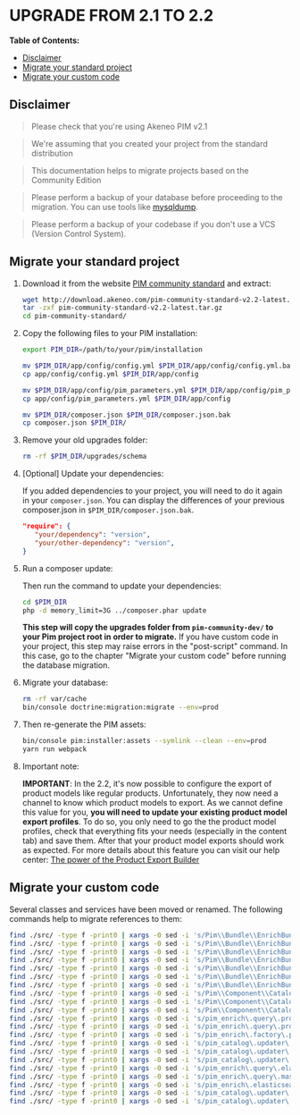 # UPGRADE FROM 2.1 TO 2.2

**Table of Contents:**

- [Disclaimer](#disclaimer)
- [Migrate your standard project](#migrate-your-standard-project)
- [Migrate your custom code](#migrate-your-custom-code)

## Disclaimer

> Please check that you're using Akeneo PIM v2.1

> We're assuming that you created your project from the standard distribution

> This documentation helps to migrate projects based on the Community Edition

> Please perform a backup of your database before proceeding to the migration. You can use tools like [mysqldump](https://dev.mysql.com/doc/refman/5.7/en/mysqldump.html).

> Please perform a backup of your codebase if you don't use a VCS (Version Control System).

## Migrate your standard project

1. Download it from the website [PIM community standard](http://www.akeneo.com/download/) and extract:

    ```bash
    wget http://download.akeneo.com/pim-community-standard-v2.2-latest.tar.gz
    tar -zxf pim-community-standard-v2.2-latest.tar.gz
    cd pim-community-standard/
    ```

2. Copy the following files to your PIM installation:

    ```bash
    export PIM_DIR=/path/to/your/pim/installation
 
    mv $PIM_DIR/app/config/config.yml $PIM_DIR/app/config/config.yml.bak
    cp app/config/config.yml $PIM_DIR/app/config
 
    mv $PIM_DIR/app/config/pim_parameters.yml $PIM_DIR/app/config/pim_parameters.yml.bak
    cp app/config/pim_parameters.yml $PIM_DIR/app/config

    mv $PIM_DIR/composer.json $PIM_DIR/composer.json.bak
    cp composer.json $PIM_DIR/
    ```

3. Remove your old upgrades folder:

    ```bash
    rm -rf $PIM_DIR/upgrades/schema
    ```

4. [Optional] Update your dependencies:

    If you added dependencies to your project, you will need to do it again in your `composer.json`.
    You can display the differences of your previous composer.json in `$PIM_DIR/composer.json.bak`.
    
    ```JSON
    "require": {
       "your/dependency": "version",
       "your/other-dependency": "version",
    }
    ```

5. Run a composer update:

   Then run the command to update your dependencies:

    ```bash
    cd $PIM_DIR
    php -d memory_limit=3G ../composer.phar update
    ```
    
    **This step will copy the upgrades folder from `pim-community-dev/` to your Pim project root in order to migrate.**
    If you have custom code in your project, this step may raise errors in the "post-script" command.
    In this case, go to the chapter "Migrate your custom code" before running the database migration.
 
6. Migrate your database:
 
    ```bash
    rm -rf var/cache
    bin/console doctrine:migration:migrate --env=prod
    ```

7. Then re-generate the PIM assets:

    ```bash
    bin/console pim:installer:assets --symlink --clean --env=prod
    yarn run webpack
    ```

8. Important note:

    **IMPORTANT**: In the 2.2, it's now possible to configure the export of product models like regular products. Unfortunately, they now need a channel to know which product models to export. As we cannot define this value for you, **you will need to update your existing product model export profiles**. To do so, you only need to go the the product model profiles, check that everything fits your needs (especially in the content tab) and save them. After that your product model exports should work as expected. For more details about this feature you can visit our help center: [The power of the Product Export Builder](https://help.akeneo.com/articles/product-export-builder.html)

## Migrate your custom code

Several classes and services have been moved or renamed. The following commands help to migrate references to them:

```bash
find ./src/ -type f -print0 | xargs -0 sed -i 's/Pim\\Bundle\\EnrichBundle\\Elasticsearch\\ProductAndProductModelQueryBuilderFactory/Pim\\Bundle\\CatalogBundle\\Elasticsearch\\ProductAndProductModelQueryBuilderFactory/g'
find ./src/ -type f -print0 | xargs -0 sed -i 's/Pim\\Bundle\\EnrichBundle\\Elasticsearch\\CursorFactory/Pim\\Bundle\\CatalogBundle\\Elasticsearch\\CursorFactory/g'
find ./src/ -type f -print0 | xargs -0 sed -i 's/Pim\\Bundle\\EnrichBundle\\Elasticsearch\\Cursor/Pim\\Bundle\\CatalogBundle\\Elasticsearch\\Cursor/g'
find ./src/ -type f -print0 | xargs -0 sed -i 's/Pim\\Bundle\\EnrichBundle\\Elasticsearch\\AbstractCursor/Pim\\Bundle\\CatalogBundle\\Elasticsearch\\AbstractCursor/g'
find ./src/ -type f -print0 | xargs -0 sed -i 's/Pim\\Bundle\\EnrichBundle\\Elasticsearch\\IdentifierResults/Pim\\Bundle\\CatalogBundle\\Elasticsearch\\IdentifierResults/g'
find ./src/ -type f -print0 | xargs -0 sed -i 's/Pim\\Bundle\\EnrichBundle\\Elasticsearch\\IdentifierResult/Pim\\Bundle\\CatalogBundle\\Elasticsearch\\IdentifierResult/g'
find ./src/ -type f -print0 | xargs -0 sed -i 's/Pim\\Bundle\\EnrichBundle\\ProductQueryBuilder\\MassEditProductAndProductModelQueryBuilder/Pim\\Component\\Catalog\\Query\\ProductAndProductModelQueryBuilder/g'
find ./src/ -type f -print0 | xargs -0 sed -i 's/Pim\\Component\\Catalog\\Updater\\ProductPropertyAdder/Pim\\Component\\Catalog\\Updater\\PropertyAdder/g'
find ./src/ -type f -print0 | xargs -0 sed -i 's/Pim\\Component\\Catalog\\Updater\\ProductPropertyRemover/Pim\\Component\\Catalog\\Updater\\PropertyRemover/g'
find ./src/ -type f -print0 | xargs -0 sed -i 's/Pim\\Component\\Catalog\\Updater\\ProductPropertyCopier/Pim\\Component\\Catalog\\Updater\\PropertyCopier/g'
find ./src/ -type f -print0 | xargs -0 sed -i 's/pim_enrich\.query\.product_and_product_model_query_builder_factory/pim_catalog\.query\.product_and_product_model_query_builder_factory/g'
find ./src/ -type f -print0 | xargs -0 sed -i 's/pim_enrich\.query\.product_and_product_model_query_builder_factory\.with_product_and_product_model_cursor/pim_catalog\.query\.product_and_product_model_query_builder_factory\.with_product_and_product_model_cursor/g'
find ./src/ -type f -print0 | xargs -0 sed -i 's/pim_enrich\.factory\.product_and_product_model_cursor/pim_catalog\.factory\.product_and_product_model_cursor/g'
find ./src/ -type f -print0 | xargs -0 sed -i 's/pim_catalog\.updater\.product_property_adder/pim_catalog\.updater\.property_adder/g'
find ./src/ -type f -print0 | xargs -0 sed -i 's/pim_catalog\.updater\.product_property_remover/pim_catalog\.updater\.property_remover/g'
find ./src/ -type f -print0 | xargs -0 sed -i 's/pim_catalog\.updater\.product_property_copier/pim_catalog\.updater\.property_copier/g'
find ./src/ -type f -print0 | xargs -0 sed -i 's/pim_enrich\.query\.elasticsearch\.product_and_model_query_builder_factory\.class/pim_catalog\.query\.elasticsearch\.product_and_model_query_builder_factory\.class/g'
find ./src/ -type f -print0 | xargs -0 sed -i 's/pim_enrich\.query\.mass_edit_product_and_product_model_query_builder\.class/pim_catalog\.query\.product_and_product_model_query_builder\.class/g'
find ./src/ -type f -print0 | xargs -0 sed -i 's/pim_enrich\.elasticsearch\.cursor_factory\.class/pim_catalog\.elasticsearch\.cursor_factory\.class/g'
find ./src/ -type f -print0 | xargs -0 sed -i 's/pim_catalog\.updater\.product_property_adder\.class/pim_catalog\.updater\.property_adder\.class/g'
find ./src/ -type f -print0 | xargs -0 sed -i 's/pim_catalog\.updater\.product_property_remover\.class/pim_catalog\.updater\.property_remover\.class/g'
```

